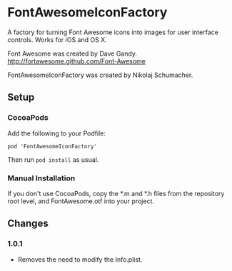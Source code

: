 FontAwesomeIconFactory
======================

A factory for turning Font Awesome icons into images for user interface
controls. Works for iOS and OS X.

Font Awesome was created by Dave Gandy.
http://fortawesome.github.com/Font-Awesome

FontAwesomeIconFactory was created by Nikolaj Schumacher.

Setup
-----

### CocoaPods ###

Add the following to your Podfile:

    pod 'FontAwesomeIconFactory'

Then run `pod install` as usual.

### Manual Installation ###

If you don't use CocoaPods, copy the *.m and *.h files from the repository root
level, and FontAwesome.otf into your project.

Changes
-------

### 1.0.1 ###

- Removes the need to modify the Info.plist.
